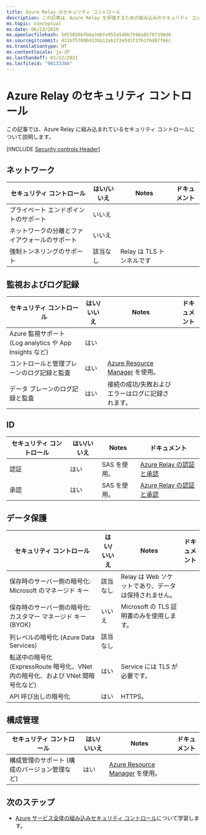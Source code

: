 ```yaml
---
title: Azure Relay のセキュリティ コントロール
description: この記事は、Azure Relay を評価するための組み込みのセキュリティ コントロールのチェックリストを提供します。
ms.topic: conceptual
ms.date: 06/23/2020
ms.openlocfilehash: 5d55026bfb6e3d6fe955a540b7596a85707398d6
ms.sourcegitcommit: 431bf5709b433bb12ab1f2e591f1f61f6d87f66c
ms.translationtype: HT
ms.contentlocale: ja-JP
ms.lasthandoff: 01/12/2021
ms.locfileid: "98133346"
---
```

# <a name="security-controls-for-azure-relay"></a>Azure Relay のセキュリティ コントロール

この記事では、Azure Relay に組み込まれているセキュリティ コントロールについて説明します。

[!INCLUDE [Security controls Header](../../includes/security-controls-header.md)]

## <a name="network"></a>ネットワーク

| セキュリティ コントロール | はい/いいえ | Notes | ドキュメント |
|---|---|--|--|
| プライベート エンドポイントのサポート| いいえ |  |   |
| ネットワークの分離とファイアウォールのサポート| いいえ |  |   |
| 強制トンネリングのサポート| 該当なし | Relay は TLS トンネルです  |   |

## <a name="monitoring--logging"></a>監視およびログ記録

| セキュリティ コントロール | はい/いいえ | Notes| ドキュメント |
|---|---|--|--|
| Azure 監視サポート (Log analytics や App Insights など)| はい | |   |
| コントロールと管理プレーンのログ記録と監査| はい | [Azure Resource Manager](../azure-resource-manager/index.yml) を使用。 |   |
| データ プレーンのログ記録と監査| はい | 接続の成功/失敗およびエラーはログに記録されます。  |   |

## <a name="identity"></a>ID

| セキュリティ コントロール | はい/いいえ | Notes| ドキュメント |
|---|---|--|--|
| 認証| はい | SAS を使用。 | [Azure Relay の認証と承認](relay-authentication-and-authorization.md) |
| 承認|  はい | SAS を使用。 | [Azure Relay の認証と承認](relay-authentication-and-authorization.md) |

## <a name="data-protection"></a>データ保護

| セキュリティ コントロール | はい/いいえ | Notes | ドキュメント |
|---|---|--|--|
| 保存時のサーバー側の暗号化: Microsoft のマネージド キー |  該当なし | Relay は Web ソケットであり、データは保持されません。 |   |
| 保存時のサーバー側の暗号化: カスタマー マネージド キー (BYOK) | いいえ | Microsoft の TLS 証明書のみを使用します。  |   |
| 列レベルの暗号化 (Azure Data Services)| 該当なし | |   |
| 転送中の暗号化 (ExpressRoute 暗号化、VNet 内の暗号化、および VNet 間暗号化など)| はい | Service には TLS が必要です。 |   |
| API 呼び出しの暗号化| はい | HTTPS。 |


## <a name="configuration-management"></a>構成管理

| セキュリティ コントロール | はい/いいえ | Notes| ドキュメント |
|---|---|--|--|
| 構成管理のサポート (構成のバージョン管理など)| はい | [Azure Resource Manager](../azure-resource-manager/index.yml) を使用。|   |

## <a name="next-steps"></a>次のステップ

- [Azure サービス全体の組み込みセキュリティ コントロール](../security/fundamentals/security-controls.md)について学習します。